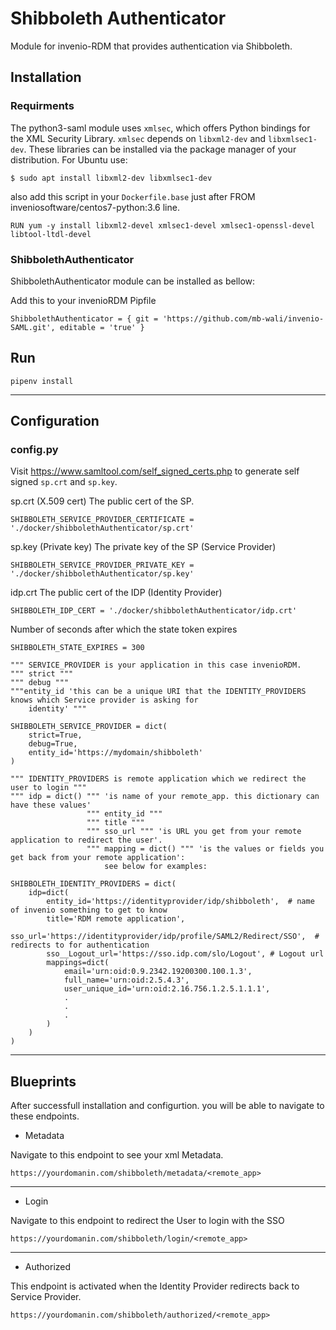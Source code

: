 # Shibboleth Authenticator
  Module for invenio-RDM that provides authentication via Shibboleth.
  
## Installation

### Requirments
The python3-saml module uses ```xmlsec```, which offers Python bindings for the XML Security Library. ```xmlsec``` depends on ```libxml2-dev``` and ```libxmlsec1-dev```. These libraries can be installed via the package manager of your distribution. For Ubuntu use:

```
$ sudo apt install libxml2-dev libxmlsec1-dev
```

also add this script in your ```Dockerfile.base``` just after FROM inveniosoftware/centos7-python:3.6 line.

```
RUN yum -y install libxml2-devel xmlsec1-devel xmlsec1-openssl-devel libtool-ltdl-devel
```

### ShibbolethAuthenticator

ShibbolethAuthenticator module can be installed as bellow:

Add this to your invenioRDM Pipfile

```
ShibbolethAuthenticator = { git = 'https://github.com/mb-wali/invenio-SAML.git', editable = 'true' }
```

## Run
```
pipenv install
```
---

## Configuration

### config.py

Visit <https://www.samltool.com/self_signed_certs.php> to generate self signed ```sp.crt``` and ```sp.key```.

sp.crt (X.509 cert) The public cert of the SP. 
```
SHIBBOLETH_SERVICE_PROVIDER_CERTIFICATE = './docker/shibbolethAuthenticator/sp.crt'
```

sp.key (Private key) The private key of the SP (Service Provider)
```
SHIBBOLETH_SERVICE_PROVIDER_PRIVATE_KEY = './docker/shibbolethAuthenticator/sp.key'
```

idp.crt The public cert of the IDP (Identity Provider)
```
SHIBBOLETH_IDP_CERT = './docker/shibbolethAuthenticator/idp.crt'
```

Number of seconds after which the state token expires
```
SHIBBOLETH_STATE_EXPIRES = 300
```

```
""" SERVICE_PROVIDER is your application in this case invenioRDM.
""" strict """
""" debug """
"""entity_id 'this can be a unique URI that the IDENTITY_PROVIDERS knows which Service provider is asking for
    identity' """
    
SHIBBOLETH_SERVICE_PROVIDER = dict(
    strict=True,
    debug=True,
    entity_id='https://mydomain/shibboleth'
)
```


```
""" IDENTITY_PROVIDERS is remote application which we redirect the user to login """
""" idp = dict() """ 'is name of your remote_app. this dictionary can have these values' 
                 """ entity_id """ 
                 """ title """ 
                 """ sso_url """ 'is URL you get from your remote application to redirect the user'.
                 """ mapping = dict() """ 'is the values or fields you get back from your remote application':
                     see below for examples:
                     
SHIBBOLETH_IDENTITY_PROVIDERS = dict(
    idp=dict(
        entity_id='https://identityprovider/idp/shibboleth',  # name of invenio something to get to know
        title='RDM remote application',
        sso_url='https://identityprovider/idp/profile/SAML2/Redirect/SSO',  # redirects to for authentication
        sso__Logout_url='https://sso.idp.com/slo/Logout', # Logout url 
        mappings=dict(
            email='urn:oid:0.9.2342.19200300.100.1.3',
            full_name='urn:oid:2.5.4.3',
            user_unique_id='urn:oid:2.16.756.1.2.5.1.1.1',
            .
            .
            .
        )
    )
)
```
---

## Blueprints
After successfull installation and configurtion.
you will be able to navigate to these endpoints.

* Metadata

Navigate to this endpoint to see your xml Metadata.
  ```
  https://yourdomanin.com/shibboleth/metadata/<remote_app>
  ```
---

* Login

Navigate to this endpoint to redirect the User to login with the SSO
  ```
  https://yourdomanin.com/shibboleth/login/<remote_app>
  ```
---

* Authorized

This endpoint is activated when the Identity Provider redirects back to Service Provider.

  ```
  https://yourdomanin.com/shibboleth/authorized/<remote_app>
  ```
